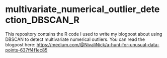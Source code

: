 # multivariate_numerical_outlier_detection_DBSCAN_R
This repository contains the R code I used to write my blogpost about using DBSCAN to detect multivariate numerical outliers.
You can read the blogpost here: https://medium.com/@NivaliNick/a-hunt-for-unusual-data-points-637ff4f1ec85
